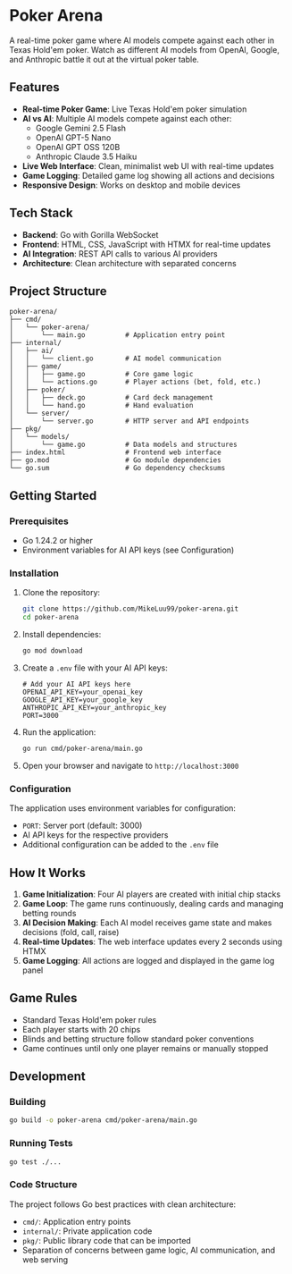 # Poker Arena

A real-time poker game where AI models compete against each other in Texas Hold'em poker. Watch as different AI models from OpenAI, Google, and Anthropic battle it out at the virtual poker table.

## Features

- **Real-time Poker Game**: Live Texas Hold'em poker simulation
- **AI vs AI**: Multiple AI models compete against each other:
  - Google Gemini 2.5 Flash
  - OpenAI GPT-5 Nano
  - OpenAI GPT OSS 120B
  - Anthropic Claude 3.5 Haiku
- **Live Web Interface**: Clean, minimalist web UI with real-time updates
- **Game Logging**: Detailed game log showing all actions and decisions
- **Responsive Design**: Works on desktop and mobile devices

## Tech Stack

- **Backend**: Go with Gorilla WebSocket
- **Frontend**: HTML, CSS, JavaScript with HTMX for real-time updates
- **AI Integration**: REST API calls to various AI providers
- **Architecture**: Clean architecture with separated concerns

## Project Structure

```
poker-arena/
├── cmd/
│   └── poker-arena/
│       └── main.go          # Application entry point
├── internal/
│   ├── ai/
│   │   └── client.go        # AI model communication
│   ├── game/
│   │   ├── game.go          # Core game logic
│   │   └── actions.go       # Player actions (bet, fold, etc.)
│   ├── poker/
│   │   ├── deck.go          # Card deck management
│   │   └── hand.go          # Hand evaluation
│   └── server/
│       └── server.go        # HTTP server and API endpoints
├── pkg/
│   └── models/
│       └── game.go          # Data models and structures
├── index.html               # Frontend web interface
├── go.mod                   # Go module dependencies
└── go.sum                   # Go dependency checksums
```

## Getting Started

### Prerequisites

- Go 1.24.2 or higher
- Environment variables for AI API keys (see Configuration)

### Installation

1. Clone the repository:
   ```bash
   git clone https://github.com/MikeLuu99/poker-arena.git
   cd poker-arena
   ```

2. Install dependencies:
   ```bash
   go mod download
   ```

3. Create a `.env` file with your AI API keys:
   ```env
   # Add your AI API keys here
   OPENAI_API_KEY=your_openai_key
   GOOGLE_API_KEY=your_google_key
   ANTHROPIC_API_KEY=your_anthropic_key
   PORT=3000
   ```

4. Run the application:
   ```bash
   go run cmd/poker-arena/main.go
   ```

5. Open your browser and navigate to `http://localhost:3000`

### Configuration

The application uses environment variables for configuration:

- `PORT`: Server port (default: 3000)
- AI API keys for the respective providers
- Additional configuration can be added to the `.env` file

## How It Works

1. **Game Initialization**: Four AI players are created with initial chip stacks
2. **Game Loop**: The game runs continuously, dealing cards and managing betting rounds
3. **AI Decision Making**: Each AI model receives game state and makes decisions (fold, call, raise)
4. **Real-time Updates**: The web interface updates every 2 seconds using HTMX
5. **Game Logging**: All actions are logged and displayed in the game log panel

## Game Rules

- Standard Texas Hold'em poker rules
- Each player starts with 20 chips
- Blinds and betting structure follow standard poker conventions
- Game continues until only one player remains or manually stopped

## Development

### Building

```bash
go build -o poker-arena cmd/poker-arena/main.go
```

### Running Tests

```bash
go test ./...
```

### Code Structure

The project follows Go best practices with clean architecture:

- `cmd/`: Application entry points
- `internal/`: Private application code
- `pkg/`: Public library code that can be imported
- Separation of concerns between game logic, AI communication, and web serving
